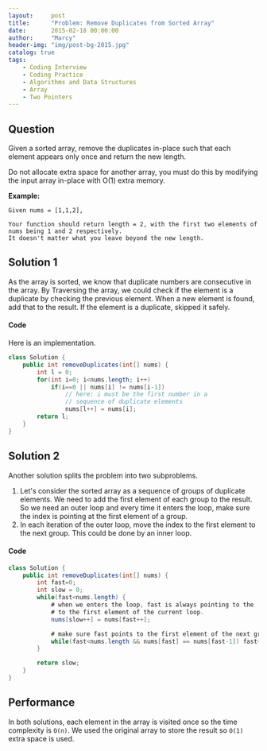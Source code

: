 ```yaml
---
layout:     post
title:      "Problem: Remove Duplicates from Sorted Array"
date:       2015-02-18 00:00:00
author:     "Marcy"
header-img: "img/post-bg-2015.jpg"
catalog: true
tags:
    - Coding Interview
    - Coding Practice
    - Algorithms and Data Structures
    - Array
    - Two Pointers
---
```


## Question

Given a sorted array, remove the duplicates in-place such that each element appears only once and return the new length.

Do not allocate extra space for another array, you must do this by modifying the input array in-place with O(1) extra memory.

**Example:**

```
Given nums = [1,1,2],

Your function should return length = 2, with the first two elements of nums being 1 and 2 respectively.
It doesn't matter what you leave beyond the new length.
```

## Solution 1

As the array is sorted, we know that duplicate numbers are consecutive in the array. By Traversing the array, we could check if the element is a duplicate by checking the previous element. When a new element is found, add that to the result. If the element is a duplicate, skipped it safely.

#### Code

Here is an implementation.

```java
class Solution {
    public int removeDuplicates(int[] nums) {
        int l = 0;
        for(int i=0; i<nums.length; i++)
            if(i==0 || nums[i] != nums[i-1]) 
                // here: i must be the first number in a  
                // sequence of duplicate elements
                nums[l++] = nums[i];
        return l;
    }
}
```


## Solution 2

Another solution splits the problem into two subproblems.
1. Let's consider the sorted array as a sequence of groups of duplicate elements. We need to add the first element of each group to the result. So we need an outer loop and every time it enters the loop, make sure the index is pointing at the first element of a group.
2. In each iteration of the outer loop, move the index to the first element to the next group. This could be done by an inner loop.

#### Code

```java
class Solution {
    public int removeDuplicates(int[] nums) {
        int fast=0;
        int slow = 0;
        while(fast<nums.length) {
            # when we enters the loop, fast is always pointing to the 
            # to the first element of the current loop.
            nums[slow++] = nums[fast++];

            # make sure fast points to the first element of the next group
            while(fast<nums.length && nums[fast] == nums[fast-1]) fast++;
        }

        return slow;
    }
}
```

## Performance

In both solutions, each element in the array is visited once so the time complexity is `O(n)`. We used the original array to store the result so `O(1)` extra space is used.
